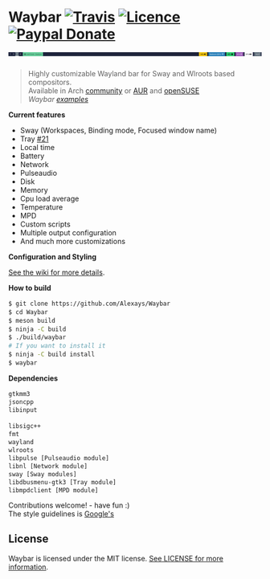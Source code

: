 # Waybar [![Travis](https://travis-ci.org/Alexays/Waybar.svg?branch=master)](https://travis-ci.org/Alexays/Waybar) [![Licence](https://img.shields.io/badge/License-MIT-yellow.svg)](LICENSE) [![Paypal Donate](https://img.shields.io/badge/Donate-Paypal-2244dd.svg)](https://paypal.me/ARouillard)<br>![Waybar](https://raw.githubusercontent.com/alexays/waybar/master/preview-2.png)

> Highly customizable Wayland bar for Sway and Wlroots based compositors.<br>
> Available in Arch [community](https://www.archlinux.org/packages/community/x86_64/waybar/) or
[AUR](https://aur.archlinux.org/packages/waybar-git/) and [openSUSE](https://build.opensuse.org/package/show/X11:Wayland/waybar)<br>
> *Waybar [examples](https://github.com/Alexays/Waybar/wiki/Examples)*

**Current features**
- Sway (Workspaces, Binding mode, Focused window name)
- Tray [#21](https://github.com/Alexays/Waybar/issues/21)
- Local time
- Battery
- Network
- Pulseaudio
- Disk
- Memory
- Cpu load average
- Temperature
- MPD
- Custom scripts
- Multiple output configuration
- And much more customizations

**Configuration and Styling**

[See the wiki for more details](https://github.com/Alexays/Waybar/wiki).

**How to build**

```bash
$ git clone https://github.com/Alexays/Waybar
$ cd Waybar
$ meson build
$ ninja -C build
$ ./build/waybar
# If you want to install it
$ ninja -C build install
$ waybar
```

**Dependencies**

```
gtkmm3
jsoncpp
libinput

libsigc++
fmt
wayland
wlroots
libpulse [Pulseaudio module]
libnl [Network module]
sway [Sway modules]
libdbusmenu-gtk3 [Tray module]
libmpdclient [MPD module]
```

Contributions welcome! - have fun :)<br>
The style guidelines is [Google's](https://google.github.io/styleguide/cppguide.html)

## License

Waybar is licensed under the MIT license. [See LICENSE for more information](https://github.com/Alexays/Waybar/blob/master/LICENSE).

